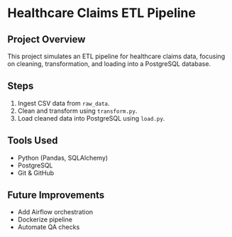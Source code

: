 # Healthcare Claims ETL Pipeline

## Project Overview

This project simulates an ETL pipeline for healthcare claims data, focusing on cleaning, transformation, and loading into a PostgreSQL database.

## Steps
1. Ingest CSV data from `raw_data`.
2. Clean and transform using `transform.py`.
3. Load cleaned data into PostgreSQL using `load.py`.

## Tools Used
- Python (Pandas, SQLAlchemy)
- PostgreSQL
- Git & GitHub

## Future Improvements
- Add Airflow orchestration
- Dockerize pipeline
- Automate QA checks
